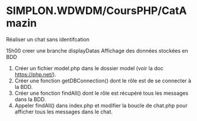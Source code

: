 # SIMPLON.WDWDM/CoursPHP/CatAmazin
Réaliser un chat sans identifcation

15h00
creer une branche displayDatas
Affichage des données stockées en BDD
1)    Créer un fichier model.php dans le dossier model (voir la doc https://php.net/).
2)    Créer une fonction getDBConnection() dont le rôle est de se connecter à la BDD.
3)    Créer une fonction findAll() dont le rôle est récupéré tous les messages dans la BDD.
4)    Appeler findAll() dans index.php et modifier la boucle de chat.php pour afficher tous les messages dans le chat.
